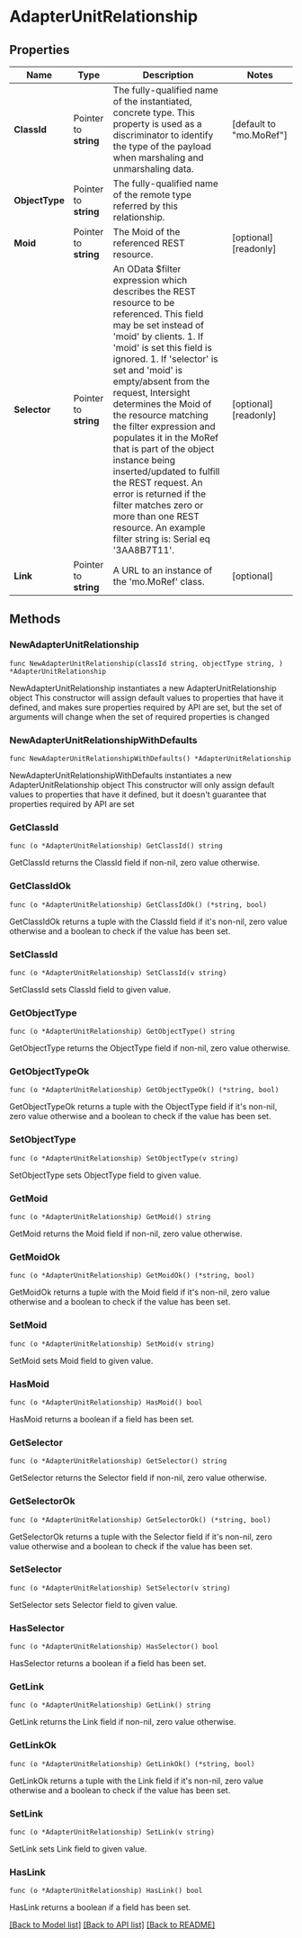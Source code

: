 # AdapterUnitRelationship

## Properties

Name | Type | Description | Notes
------------ | ------------- | ------------- | -------------
**ClassId** | Pointer to **string** | The fully-qualified name of the instantiated, concrete type. This property is used as a discriminator to identify the type of the payload when marshaling and unmarshaling data. | [default to "mo.MoRef"]
**ObjectType** | Pointer to **string** | The fully-qualified name of the remote type referred by this relationship. | 
**Moid** | Pointer to **string** | The Moid of the referenced REST resource. | [optional] [readonly] 
**Selector** | Pointer to **string** | An OData $filter expression which describes the REST resource to be referenced. This field may be set instead of &#39;moid&#39; by clients. 1. If &#39;moid&#39; is set this field is ignored. 1. If &#39;selector&#39; is set and &#39;moid&#39; is empty/absent from the request, Intersight determines the Moid of the resource matching the filter expression and populates it in the MoRef that is part of the object instance being inserted/updated to fulfill the REST request. An error is returned if the filter matches zero or more than one REST resource. An example filter string is: Serial eq &#39;3AA8B7T11&#39;. | [optional] [readonly] 
**Link** | Pointer to **string** | A URL to an instance of the &#39;mo.MoRef&#39; class. | [optional] 

## Methods

### NewAdapterUnitRelationship

`func NewAdapterUnitRelationship(classId string, objectType string, ) *AdapterUnitRelationship`

NewAdapterUnitRelationship instantiates a new AdapterUnitRelationship object
This constructor will assign default values to properties that have it defined,
and makes sure properties required by API are set, but the set of arguments
will change when the set of required properties is changed

### NewAdapterUnitRelationshipWithDefaults

`func NewAdapterUnitRelationshipWithDefaults() *AdapterUnitRelationship`

NewAdapterUnitRelationshipWithDefaults instantiates a new AdapterUnitRelationship object
This constructor will only assign default values to properties that have it defined,
but it doesn't guarantee that properties required by API are set

### GetClassId

`func (o *AdapterUnitRelationship) GetClassId() string`

GetClassId returns the ClassId field if non-nil, zero value otherwise.

### GetClassIdOk

`func (o *AdapterUnitRelationship) GetClassIdOk() (*string, bool)`

GetClassIdOk returns a tuple with the ClassId field if it's non-nil, zero value otherwise
and a boolean to check if the value has been set.

### SetClassId

`func (o *AdapterUnitRelationship) SetClassId(v string)`

SetClassId sets ClassId field to given value.


### GetObjectType

`func (o *AdapterUnitRelationship) GetObjectType() string`

GetObjectType returns the ObjectType field if non-nil, zero value otherwise.

### GetObjectTypeOk

`func (o *AdapterUnitRelationship) GetObjectTypeOk() (*string, bool)`

GetObjectTypeOk returns a tuple with the ObjectType field if it's non-nil, zero value otherwise
and a boolean to check if the value has been set.

### SetObjectType

`func (o *AdapterUnitRelationship) SetObjectType(v string)`

SetObjectType sets ObjectType field to given value.


### GetMoid

`func (o *AdapterUnitRelationship) GetMoid() string`

GetMoid returns the Moid field if non-nil, zero value otherwise.

### GetMoidOk

`func (o *AdapterUnitRelationship) GetMoidOk() (*string, bool)`

GetMoidOk returns a tuple with the Moid field if it's non-nil, zero value otherwise
and a boolean to check if the value has been set.

### SetMoid

`func (o *AdapterUnitRelationship) SetMoid(v string)`

SetMoid sets Moid field to given value.

### HasMoid

`func (o *AdapterUnitRelationship) HasMoid() bool`

HasMoid returns a boolean if a field has been set.

### GetSelector

`func (o *AdapterUnitRelationship) GetSelector() string`

GetSelector returns the Selector field if non-nil, zero value otherwise.

### GetSelectorOk

`func (o *AdapterUnitRelationship) GetSelectorOk() (*string, bool)`

GetSelectorOk returns a tuple with the Selector field if it's non-nil, zero value otherwise
and a boolean to check if the value has been set.

### SetSelector

`func (o *AdapterUnitRelationship) SetSelector(v string)`

SetSelector sets Selector field to given value.

### HasSelector

`func (o *AdapterUnitRelationship) HasSelector() bool`

HasSelector returns a boolean if a field has been set.

### GetLink

`func (o *AdapterUnitRelationship) GetLink() string`

GetLink returns the Link field if non-nil, zero value otherwise.

### GetLinkOk

`func (o *AdapterUnitRelationship) GetLinkOk() (*string, bool)`

GetLinkOk returns a tuple with the Link field if it's non-nil, zero value otherwise
and a boolean to check if the value has been set.

### SetLink

`func (o *AdapterUnitRelationship) SetLink(v string)`

SetLink sets Link field to given value.

### HasLink

`func (o *AdapterUnitRelationship) HasLink() bool`

HasLink returns a boolean if a field has been set.


[[Back to Model list]](../README.md#documentation-for-models) [[Back to API list]](../README.md#documentation-for-api-endpoints) [[Back to README]](../README.md)


